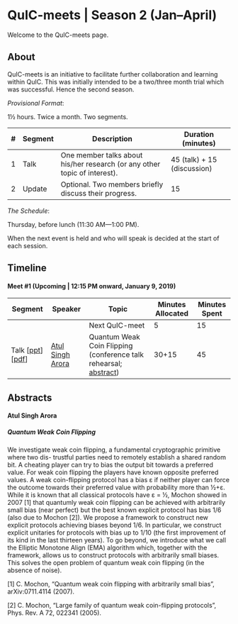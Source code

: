# QuIC-meets | Season 2 (Jan–April)
Welcome to the QuIC-meets page. 



## About

QuIC-meets is an initiative to facilitate further collaboration and learning within QuIC. This was initially intended to be a two/three month trial which was successful. Hence the second season.





*Provisional Format*: 

1½ hours. Twice a month. Two segments.

| #    | Segment | Description                                                  | Duration (minutes)                               |
| ---- | ------- | ------------------------------------------------------------ | --------------------------------------- |
| 1    | Talk    | One member talks about his/her research (or any other topic of interest). | 45 (talk) + 15 (discussion) |
| 2    | Update  | Optional. Two members briefly discuss their progress.        | 15                              |





*The Schedule*: 

Thursday, before lunch (11:30 AM—1:00 PM).

When the next event is held and who will speak is decided at the start of each session.



## Timeline

#### Meet #1 (Upcoming | 12:15 PM onward, January 9, 2019)

| Segment | Speaker                                                      | Topic                                                  | Minutes Allocated | Minutes Spent |
| ------- | ------------------------------------------------------------ | ------------------------------------------------------ | ----------------- | ------------- |
|         |                                                              | Next QuIC-meet                                         | 5                 |        15       |
| Talk  [[ppt](./meet1/Atul_Coin_flipping,_where_weakness_is_a_virtue.pptx)] [[pdf](./meet1/Atul_Coin_flipping,_where_weakness_is_a_virtue.pdf)] | [Atul Singh Arora](http://quic.ulb.ac.be/members/atulsingharora) | Quantum Weak Coin Flipping (conference talk rehearsal; [abstract](#atul-singh-arora)) | 30+15             |      45         |




## Abstracts



#### Atul Singh Arora

##### Quantum Weak Coin Flipping

We investigate weak coin flipping, a fundamental cryptographic primitive where two dis-
trustful parties need to remotely establish a shared random bit. A cheating player can try to
bias the output bit towards a preferred value. For weak coin flipping the players have known
opposite preferred values. A weak coin-flipping protocol has a bias ε if neither player can force
the outcome towards their preferred value with probability more than ½+ε. While it is known
that all classical protocols have ε = ½, Mochon showed in 2007 [1] that quantumly weak coin
flipping can be achieved with arbitrarily small bias (near perfect) but the best known explicit
protocol has bias 1/6 (also due to Mochon [2]). We propose a framework to construct new
explicit protocols achieving biases beyond 1/6. In particular, we construct explicit unitaries for
protocols with bias up to 1/10 (the first improvement of its kind in the last thirteen years).
To go beyond, we introduce what we call the Elliptic Monotone Align (EMA) algorithm which,
together with the framework, allows us to construct protocols with arbitrarily small biases. This
solves the open problem of quantum weak coin flipping (in the absence of noise).

[1] C. Mochon, “Quantum weak coin flipping with arbitrarily small bias”, arXiv:0711.4114 (2007).

[2] C. Mochon, “Large family of quantum weak coin-flipping protocols”, Phys. Rev. A 72, 022341 (2005).
